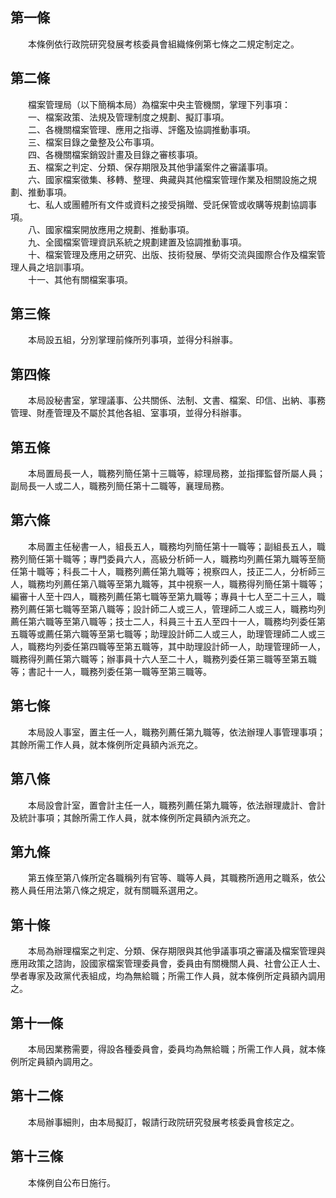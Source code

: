 第一條 
-------
　　本條例依行政院研究發展考核委員會組織條例第七條之二規定制定之。  


第二條 
-------
　　檔案管理局（以下簡稱本局）為檔案中央主管機關，掌理下列事項：  
　　一、檔案政策、法規及管理制度之規劃、擬訂事項。  
　　二、各機關檔案管理、應用之指導、評鑑及協調推動事項。  
　　三、檔案目錄之彙整及公布事項。  
　　四、各機關檔案銷毀計畫及目錄之審核事項。  
　　五、檔案之判定、分類、保存期限及其他爭議案件之審議事項。  
　　六、國家檔案徵集、移轉、整理、典藏與其他檔案管理作業及相關設施之規劃、推動事項。  
　　七、私人或團體所有文件或資料之接受捐贈、受託保管或收購等規劃協調事項。  
　　八、國家檔案開放應用之規劃、推動事項。  
　　九、全國檔案管理資訊系統之規劃建置及協調推動事項。  
　　十、檔案管理及應用之研究、出版、技術發展、學術交流與國際合作及檔案管理人員之培訓事項。  
　　十一、其他有關檔案事項。  


第三條 
-------
　　本局設五組，分別掌理前條所列事項，並得分科辦事。  


第四條 
-------
　　本局設秘書室，掌理議事、公共關係、法制、文書、檔案、印信、出納、事務管理、財產管理及不屬於其他各組、室事項，並得分科辦事。  


第五條 
-------
　　本局置局長一人，職務列簡任第十三職等，綜理局務，並指揮監督所屬人員；副局長一人或二人，職務列簡任第十二職等，襄理局務。  


第六條 
-------
　　本局置主任秘書一人，組長五人，職務均列簡任第十一職等；副組長五人，職務列簡任第十職等；專門委員六人，高級分析師一人，職務均列薦任第九職等至簡任第十職等；科長二十人，職務列薦任第九職等；視察四人，技正二人，分析師三人，職務均列薦任第八職等至第九職等，其中視察一人，職務得列簡任第十職等；編審十人至十四人，職務列薦任第七職等至第九職等；專員十七人至二十三人，職務列薦任第七職等至第八職等；設計師二人或三人，管理師二人或三人，職務均列薦任第六職等至第八職等；技士二人，科員三十五人至四十一人，職務均列委任第五職等或薦任第六職等至第七職等；助理設計師二人或三人，助理管理師二人或三人，職務均列委任第四職等至第五職等，其中助理設計師一人，助理管理師一人，職務得列薦任第六職等；辦事員十六人至二十人，職務列委任第三職等至第五職等；書記十一人，職務列委任第一職等至第三職等。  


第七條 
-------
　　本局設人事室，置主任一人，職務列薦任第九職等，依法辦理人事管理事項；其餘所需工作人員，就本條例所定員額內派充之。  


第八條 
-------
　　本局設會計室，置會計主任一人，職務列薦任第九職等，依法辦理歲計、會計及統計事項；其餘所需工作人員，就本條例所定員額內派充之。  


第九條 
-------
　　第五條至第八條所定各職稱列有官等、職等人員，其職務所適用之職系，依公務人員任用法第八條之規定，就有關職系選用之。  


第十條 
-------
　　本局為辦理檔案之判定、分類、保存期限與其他爭議事項之審議及檔案管理與應用政策之諮詢，設國家檔案管理委員會，委員由有關機關人員、社會公正人士、學者專家及政黨代表組成，均為無給職；所需工作人員，就本條例所定員額內調用之。  


第十一條 
---------
　　本局因業務需要，得設各種委員會，委員均為無給職；所需工作人員，就本條例所定員額內調用之。  


第十二條 
---------
　　本局辦事細則，由本局擬訂，報請行政院研究發展考核委員會核定之。  


第十三條 
---------
　　本條例自公布日施行。